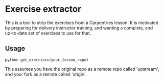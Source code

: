 # Exercise extractor
This is a tool to strip the exercises from a Carpentries lesson.
It is motivated by preparing for delivery instructor training,
and wanting a complete, and up-to-date set of exercises to use for that.

## Usage
`python get_exercises(your_lesson_repo)`

This assumes you have the original repo as a remote repo called 'upstream',
and your fork as a remote called 'origin'.
